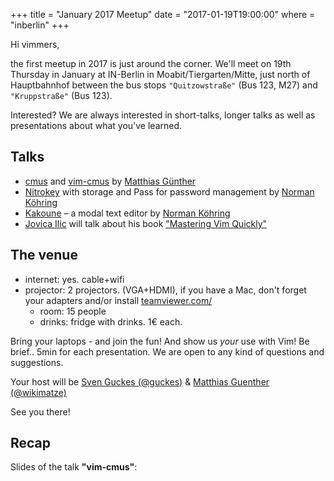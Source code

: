 +++
title = "January 2017 Meetup"
date = "2017-01-19T19:00:00"
where = "inberlin"
+++

Hi vimmers,

the first meetup in 2017 is just around the corner. We'll meet on 19th Thursday in January at IN-Berlin in Moabit/Tiergarten/Mitte,
just north of Hauptbahnhof between the bus stops `"Quitzowstraße"` (Bus 123, M27) and `"Kruppstraße"` (Bus 123).

Interested? We are always interested in short-talks, longer talks as well as presentations about what you've learned.


## Talks

- [cmus](https://cmus.github.io/) and [vim-cmus](https://github.com/azadkuh/vim-cmus) by [Matthias Günther](https://twitter.com/wikimatze)
- [Nitrokey](https://www.nitrokey.com/de) with storage and Pass for password management by [Norman Köhring](https://twitter.com/koehr_in)
- [Kakoune](http://kakoune.org/) – a modal text editor by [Norman Köhring](https://twitter.com/koehr_in)
- [Jovica Ilic](http://www.jovicailic.org/) will talk about his book ["Mastering Vim Quickly"](http://jovicailic.org/mastering-vim-quickly/)


## The venue

- internet: yes. cable+wifi
- projector: 2 projectors. (VGA+HDMI), if you have a Mac, don't forget your adapters and/or install
  [teamviewer.com/](http://www.teamviewer.com/de/)
  - room: 15 people
  - drinks: fridge with drinks. 1€ each.


Bring your laptops - and join the fun! And show us *your* use with Vim! Be brief.. 5min for each presentation. We are
open to any kind of questions and suggestions.


Your host will be [Sven Guckes (@guckes)](http://www.guckes.net "Sven Guckes") & [Matthias Guenther
(@wikimatze)](http://wikimatze.de/ "Matthias Guenther (@wikimatze)")


See you there!

<a id="recap"></a>
## Recap

Slides of the talk **"vim-cmus"**:

<script async class="speakerdeck-embed" data-id="2b48cd9f21464f1cb4dc04701daa682b" data-ratio="1.33159947984395" src="//speakerdeck.com/assets/embed.js"></script>